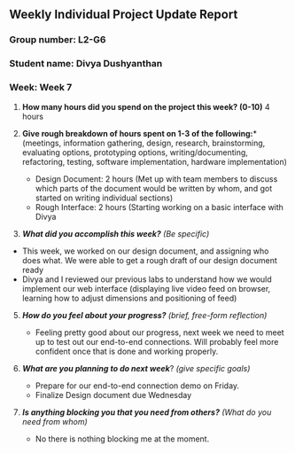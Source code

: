 ## Weekly Individual Project Update Report
### Group number: L2-G6
### Student name: Divya Dushyanthan
### Week: Week 7
1. **How many hours did you spend on the project this week? (0-10)** 
4 hours
2. **Give rough breakdown of hours spent on 1-3 of the following:***
   (meetings, information gathering, design, research, brainstorming, evaluating options, prototyping options, writing/documenting, refactoring, testing, software implementation, hardware implementation)
   - Design Document: 2 hours (Met up with team members to discuss which parts of the document would be written by whom, and got started on writing individual sections)
   - Rough Interface: 2 hours (Starting working on a basic interface with Divya
   
4. ***What did you accomplish this week?*** _(Be specific)_
- This week, we worked on our design document, and assigning who does what. We were able to get a rough draft of our design document ready 
- Divya and I reviewed our previous labs to understand how we would implement our web interface (displaying live video feed on browser, learning how to adjust dimensions and positioning of feed)

5. ***How do you feel about your progress?*** _(brief, free-form reflection)_
    - Feeling pretty good about our progress, next week we need to meet up to test out our end-to-end connections. Will probably feel more confident once that is done and working properly.
6. ***What are you planning to do next week***? _(give specific goals)_
   - Prepare for our end-to-end connection demo on Friday.
   - Finalize Design document due Wednesday
    
8. ***Is anything blocking you that you need from others?*** _(What do you need from whom)_
   - No there is nothing blocking me at the moment. 

